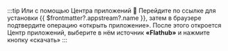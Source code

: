:::tip Или с помощью Центра приложений :thinking:
Перейдите по ссылке для <a :href="'appstream://' + $frontmatter?.appstream?.id">установки {{ $frontmatter?.appstream?.name }}</a>, затем в браузере подтвердите операцию «открыть приложение». После этого откроется Центр приложений, выберите в нём источник **«Flathub»** и нажмите кнопку «скачать»
:::

